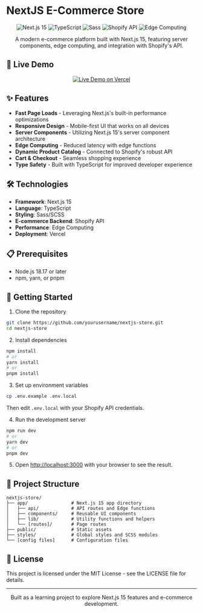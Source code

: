 # NextJS E-Commerce Store

<div align="center">
  <img src="https://img.shields.io/badge/Next.js-15-black?style=for-the-badge&logo=next.js" alt="Next.js 15"/>
  <img src="https://img.shields.io/badge/TypeScript-blue?style=for-the-badge&logo=typescript" alt="TypeScript"/>
  <img src="https://img.shields.io/badge/Sass-CC6699?style=for-the-badge&logo=sass&logoColor=white" alt="Sass"/>
  <img src="https://img.shields.io/badge/Shopify-API-7AB55C?style=for-the-badge&logo=shopify" alt="Shopify API"/>
  <img src="https://img.shields.io/badge/Edge-Computing-orange?style=for-the-badge" alt="Edge Computing"/>
</div>

<p align="center">A modern e-commerce platform built with Next.js 15, featuring server components, edge computing, and integration with Shopify's API.</p>

## 🚀 Live Demo

<div align="center">
  <a href="#" target="_blank">
    <img src="https://img.shields.io/badge/View_Demo-Vercel-black?style=for-the-badge&logo=vercel" alt="Live Demo on Vercel"/>
  </a>
</div>

## ✨ Features

- **Fast Page Loads** - Leveraging Next.js's built-in performance optimizations
- **Responsive Design** - Mobile-first UI that works on all devices
- **Server Components** - Utilizing Next.js 15's server component architecture
- **Edge Computing** - Reduced latency with edge functions
- **Dynamic Product Catalog** - Connected to Shopify's robust API
- **Cart & Checkout** - Seamless shopping experience
- **Type Safety** - Built with TypeScript for improved developer experience

## 🛠️ Technologies

- **Framework**: Next.js 15
- **Language**: TypeScript
- **Styling**: Sass/SCSS
- **E-commerce Backend**: Shopify API
- **Performance**: Edge Computing
- **Deployment**: Vercel

## 📋 Prerequisites

- Node.js 18.17 or later
- npm, yarn, or pnpm

## 🚦 Getting Started

1. Clone the repository
```bash
git clone https://github.com/yourusername/nextjs-store.git
cd nextjs-store
```

2. Install dependencies
```bash
npm install
# or
yarn install
# or
pnpm install
```

3. Set up environment variables
```bash
cp .env.example .env.local
```
Then edit `.env.local` with your Shopify API credentials.

4. Run the development server
```bash
npm run dev
# or
yarn dev
# or
pnpm dev
```

5. Open [http://localhost:3000](http://localhost:3000) with your browser to see the result.

## 📁 Project Structure

```
nextjs-store/
├── app/                # Next.js 15 app directory
│   ├── api/            # API routes and Edge functions
│   ├── components/     # Reusable UI components
│   ├── lib/            # Utility functions and helpers
│   └── [routes]/       # Page routes
├── public/             # Static assets
├── styles/             # Global styles and SCSS modules
└── [config files]      # Configuration files
```

## 📄 License

This project is licensed under the MIT License - see the LICENSE file for details.

---

<p align="center">
  Built as a learning project to explore Next.js 15 features and e-commerce development.
</p>
